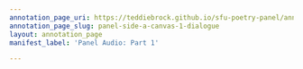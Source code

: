 ```yaml
---
annotation_page_uri: https://teddiebrock.github.io/sfu-poetry-panel/annotations/panel-side-a-canvas-1-dialogue.json
annotation_page_slug: panel-side-a-canvas-1-dialogue
layout: annotation_page
manifest_label: 'Panel Audio: Part 1'

---
```

